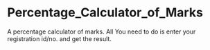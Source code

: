 # Percentage_Calculator_of_Marks
A percentage calculator of marks. All You need to do is enter your registration id/no. and get the result.
